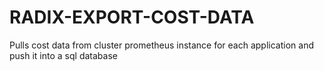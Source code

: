 # RADIX-EXPORT-COST-DATA

Pulls cost data from cluster prometheus instance for each application and push it into a sql database


